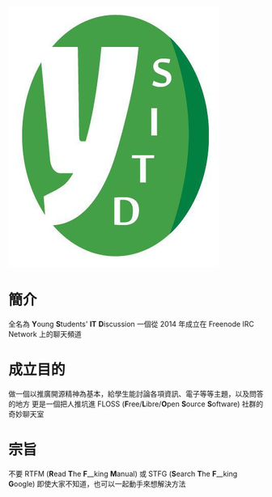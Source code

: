 ![YSITD](static/pic/logo.jpg?raw=true)

# 簡介
全名為 **Y**oung **S**tudents' **IT** **D**iscussion
一個從 2014 年成立在 Freenode IRC Network 上的聊天頻道

# 成立目的
做一個以推廣開源精神為基本，給學生能討論各項資訊、電子等等主題，以及問答的地方
更是一個把人推坑進 FLOSS \(**F**ree/**L**ibre/**O**pen **S**ource **S**oftware\) 社群的奇妙聊天室

# 宗旨
不要 RTFM \(**R**ead **T**he **F**\_\_king **M**anual\) 或 STFG \(**S**earch **T**he **F**\_\_king **G**oogle\)
即使大家不知道，也可以一起動手來想解決方法